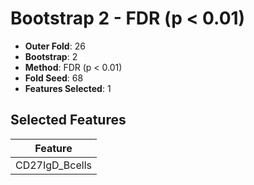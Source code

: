 # Bootstrap 2 - FDR (p < 0.01)

- **Outer Fold**: 26
- **Bootstrap**: 2
- **Method**: FDR (p < 0.01)
- **Fold Seed**: 68
- **Features Selected**: 1

## Selected Features

| Feature |
|---------|
| CD27IgD_Bcells |
